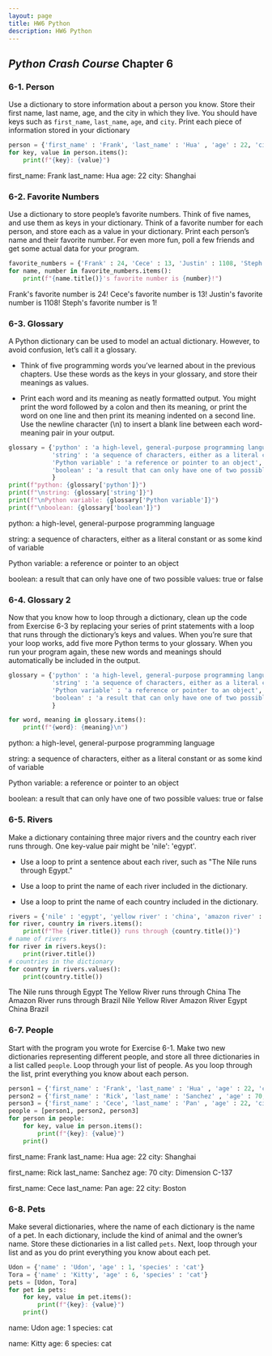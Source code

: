 ```yaml
---
layout: page
title: HW6 Python
description: HW6 Python
---
```


## _Python Crash Course_ Chapter 6

### 6-1. Person

Use a dictionary to store information about a person you know. Store their first name, last name, age, and the city in which they live. You should have keys such as `first_name`, `last_name`, `age`, and `city`. Print each piece of information stored in your dictionary

```python
person = {'first_name' : 'Frank', 'last_name' : 'Hua' , 'age' : 22, 'city' : 'Shanghai'}
for key, value in person.items():
    print(f"{key}: {value}")
```
first_name: Frank
last_name: Hua
age: 22
city: Shanghai

### 6-2. Favorite Numbers

Use a dictionary to store people’s favorite numbers. Think of five names, and use them as keys in your dictionary. Think of a favorite number for each person, and store each as a value in your dictionary. Print each person’s name and their favorite number. For even more fun, poll a few friends and get some actual data for your program.

```python
favorite_numbers = {'Frank' : 24, 'Cece' : 13, 'Justin' : 1108, 'Steph' : 1}
for name, number in favorite_numbers.items():
    print(f"{name.title()}'s favorite number is {number}!")
```
Frank's favorite number is 24!
Cece's favorite number is 13!
Justin's favorite number is 1108!
Steph's favorite number is 1!

### 6-3. Glossary

A Python dictionary can be used to model an actual dictionary. However, to avoid confusion, let’s call it a glossary.

 - Think of five programming words you’ve learned about in the previous chapters. Use these words as the keys in your glossary, and store their meanings as values.

 - Print each word and its meaning as neatly formatted output. You might print the word followed by a colon and then its meaning, or print the word on one line and then print its meaning indented on a second line. Use the newline character (\n) to insert a blank line between each word-meaning pair in your output.

```python
glossary = {'python' : 'a high-level, general-purpose programming language', 
            'string' : 'a sequence of characters, either as a literal constant or as some kind of variable',
            'Python variable' : 'a reference or pointer to an object',
            'boolean' : 'a result that can only have one of two possible values: true or false'
            }
print(f"python: {glossary['python']}")
print(f"\nstring: {glossary['string']}")
print(f"\nPython variable: {glossary['Python variable']}")
print(f"\nboolean: {glossary['boolean']}")
```

python: a high-level, general-purpose programming language

string: a sequence of characters, either as a literal constant or as some kind of variable

Python variable: a reference or pointer to an object

boolean: a result that can only have one of two possible values: true or false

### 6-4. Glossary 2

Now that you know how to loop through a dictionary, clean up the code from Exercise 6-3 by replacing your series of print statements with a loop that runs through the dictionary’s keys and values. When you’re sure that your loop works, add five more Python terms to your glossary. When you run your program again, these new words and meanings should automatically be included in the output.

```python
glossary = {'python' : 'a high-level, general-purpose programming language', 
            'string' : 'a sequence of characters, either as a literal constant or as some kind of variable',
            'Python variable' : 'a reference or pointer to an object',
            'boolean' : 'a result that can only have one of two possible values: true or false'
            }

for word, meaning in glossary.items():
    print(f"{word}: {meaning}\n")
```

python: a high-level, general-purpose programming language

string: a sequence of characters, either as a literal constant or as some kind of variable

Python variable: a reference or pointer to an object

boolean: a result that can only have one of two possible values: true or false

### 6-5. Rivers

Make a dictionary containing three major rivers and the country each river runs through. One key-value pair might be 'nile': 'egypt'.

 - Use a loop to print a sentence about each river, such as "The Nile runs through Egypt."

 - Use a loop to print the name of each river included in the dictionary.

 - Use a loop to print the name of each country included in the dictionary.

```python
rivers = {'nile' : 'egypt', 'yellow river' : 'china', 'amazon river' : 'brazil'}
for river, country in rivers.items():
    print(f"The {river.title()} runs through {country.title()}")
# name of rivers
for river in rivers.keys():
    print(river.title())
# countries in the dictionary
for country in rivers.values():
    print(country.title())
```

The Nile runs through Egypt
The Yellow River runs through China
The Amazon River runs through Brazil
Nile
Yellow River
Amazon River
Egypt
China
Brazil

### 6-7. People

Start with the program you wrote for Exercise 6-1. Make two new dictionaries representing different people, and store all three dictionaries in a list called `people`. Loop through your list of people. As you loop through the list, print everything you know about each person.

```python
person1 = {'first_name' : 'Frank', 'last_name' : 'Hua' , 'age' : 22, 'city' : 'Shanghai'}
person2 = {'first_name' : 'Rick', 'last_name' : 'Sanchez' , 'age' : 70, 'city' : 'Dimension C-137'}
person3 = {'first_name' : 'Cece', 'last_name' : 'Pan' , 'age' : 22, 'city' : 'Boston'}
people = [person1, person2, person3]
for person in people:
    for key, value in person.items():
        print(f"{key}: {value}")
    print()
```

first_name: Frank
last_name: Hua
age: 22
city: Shanghai

first_name: Rick
last_name: Sanchez
age: 70
city: Dimension C-137

first_name: Cece
last_name: Pan
age: 22
city: Boston

### 6-8. Pets

Make several dictionaries, where the name of each dictionary is the name of a pet. In each dictionary, include the kind of animal and the owner’s name. Store these dictionaries in a list called `pets`. Next, loop through your list and as you do print everything you know about each pet.

```python
Udon = {'name' : 'Udon', 'age' : 1, 'species' : 'cat'}
Tora = {'name' : 'Kitty', 'age' : 6, 'species' : 'cat'}
pets = [Udon, Tora]
for pet in pets:
    for key, value in pet.items():
        print(f"{key}: {value}")
    print()
```
name: Udon
age: 1
species: cat

name: Kitty
age: 6
species: cat
